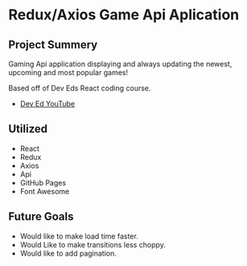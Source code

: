 # Redux/Axios Game Api Aplication

## Project Summery
Gaming Api application displaying and always updating the newest, upcoming and most popular games!

Based off of Dev Eds React coding course.
* [Dev Ed YouTube](https://www.youtube.com/channel/UClb90NQQcskPUGDIXsQEz5Q)

## Utilized

* React
* Redux
* Axios
* Api
* GitHub Pages
* Font Awesome 


## Future Goals
* Would like to make load time faster.
* Would Like to make transitions less choppy. 
* Would like to add pagination.
